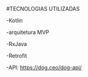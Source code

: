 #TECNOLOGIAS UTILIZADAS

-Kotlin

-arquitetura MVP

-RxJava

-Retrofit

-API: https://dog.ceo/dog-api/
